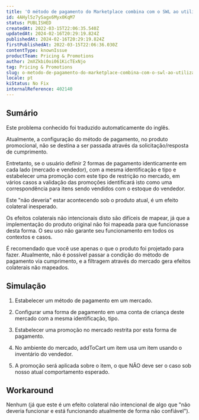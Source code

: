 ```yaml
---
title: 'O método de pagamento do Marketplace combina com o SWL ao utilizar tipos idênticos:ids'
id: 4AHyl5z7ySagx6Myx0KqM7
status: PUBLISHED
createdAt: 2022-03-15T22:06:35.540Z
updatedAt: 2024-02-16T20:29:19.824Z
publishedAt: 2024-02-16T20:29:19.824Z
firstPublishedAt: 2022-03-15T22:06:36.030Z
contentType: knownIssue
productTeam: Pricing & Promotions
author: 2mXZkbi0oi061KicTExNjo
tag: Pricing & Promotions
slug: o-metodo-de-pagamento-do-marketplace-combina-com-o-swl-ao-utilizar-tipos-identicosids
locale: pt
kiStatus: No Fix
internalReference: 402140
---
```


## Sumário

<div class="alert alert-info">
  <p>Este problema conhecido foi traduzido automaticamente do inglês.</p>
</div>


Atualmente, a configuração do método de pagamento, no produto promocional, não se destina a ser passada através da solicitação/resposta de cumprimento.

Entretanto, se o usuário definir 2 formas de pagamento identicamente em cada lado (mercado e vendedor), com a mesma identificação e tipo e estabelecer uma promoção com este tipo de restrição no mercado, em vários casos a validação das promoções identificará isto como uma correspondência para itens sendo vendidos com o estoque do vendedor.

Este "não deveria" estar acontecendo sob o produto atual, é um efeito colateral inesperado. 

Os efeitos colaterais não intencionais disto são difíceis de mapear, já que a implementação do produto original não foi mapeada para que funcionasse desta forma. O seu uso não garante seu funcionamento em todos os contextos e casos.

É recomendado que você use apenas o que o produto foi projetado para fazer. Atualmente, não é possível passar a condição do método de pagamento via cumprimento, e a filtragem através do mercado gera efeitos colaterais não mapeados.




## Simulação


1) Estabelecer um método de pagamento em um mercado.

2) Configurar uma forma de pagamento em uma conta de criança deste mercado com a mesma identificação, tipo.

3) Estabelecer uma promoção no mercado restrita por esta forma de pagamento.

4) No ambiente do mercado, addToCart um item usa um item usando o inventário do vendedor.

5) A promoção será aplicada sobre o item, o que NÃO deve ser o caso sob nosso atual comportamento esperado.




## Workaround


Nenhum (já que este é um efeito colateral não intencional de algo que "não deveria funcionar e está funcionando atualmente de forma não confiável").

